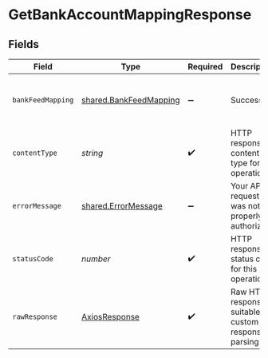 # GetBankAccountMappingResponse


## Fields

| Field                                                                                                                                                                                                                                                                        | Type                                                                                                                                                                                                                                                                         | Required                                                                                                                                                                                                                                                                     | Description                                                                                                                                                                                                                                                                  | Example                                                                                                                                                                                                                                                                      |
| ---------------------------------------------------------------------------------------------------------------------------------------------------------------------------------------------------------------------------------------------------------------------------- | ---------------------------------------------------------------------------------------------------------------------------------------------------------------------------------------------------------------------------------------------------------------------------- | ---------------------------------------------------------------------------------------------------------------------------------------------------------------------------------------------------------------------------------------------------------------------------- | ---------------------------------------------------------------------------------------------------------------------------------------------------------------------------------------------------------------------------------------------------------------------------- | ---------------------------------------------------------------------------------------------------------------------------------------------------------------------------------------------------------------------------------------------------------------------------- |
| `bankFeedMapping`                                                                                                                                                                                                                                                            | [shared.BankFeedMapping](../../../sdk/models/shared/bankfeedmapping.md)                                                                                                                                                                                                      | :heavy_minus_sign:                                                                                                                                                                                                                                                           | Success                                                                                                                                                                                                                                                                      | {"sourceAccountId":"acc-002","targetAccountId":"account-081","sourceCurrency":"USD","status":"Success","feedStartDate":"2023-01-09T14:14:14.1057478Z","sourceAccountName":"ACME Bank","sourceAccountNumber":"1234-5678","sourceBalance":500,"targetAccountName":"ACME Bank"} |
| `contentType`                                                                                                                                                                                                                                                                | *string*                                                                                                                                                                                                                                                                     | :heavy_check_mark:                                                                                                                                                                                                                                                           | HTTP response content type for this operation                                                                                                                                                                                                                                |                                                                                                                                                                                                                                                                              |
| `errorMessage`                                                                                                                                                                                                                                                               | [shared.ErrorMessage](../../../sdk/models/shared/errormessage.md)                                                                                                                                                                                                            | :heavy_minus_sign:                                                                                                                                                                                                                                                           | Your API request was not properly authorized.                                                                                                                                                                                                                                |                                                                                                                                                                                                                                                                              |
| `statusCode`                                                                                                                                                                                                                                                                 | *number*                                                                                                                                                                                                                                                                     | :heavy_check_mark:                                                                                                                                                                                                                                                           | HTTP response status code for this operation                                                                                                                                                                                                                                 |                                                                                                                                                                                                                                                                              |
| `rawResponse`                                                                                                                                                                                                                                                                | [AxiosResponse](https://axios-http.com/docs/res_schema)                                                                                                                                                                                                                      | :heavy_check_mark:                                                                                                                                                                                                                                                           | Raw HTTP response; suitable for custom response parsing                                                                                                                                                                                                                      |                                                                                                                                                                                                                                                                              |